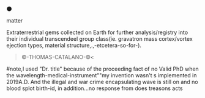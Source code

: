 🌑


matter




Extraterrestrial gems collected on Earth for further analysis/registry into their individual 
transcendeel group class(ie. gravatron mass cortex/vortex ejection types,
material structure,.,-etcetera-so-for-).


>©-THOMAS-CATALANO-©<

#note,I used "Dr. title" because of the proceeding fact of no Valid PhD when the wavelength-medical-instrument""my invention wasn't s implemented in 2019A.D. And the illegal and war crime encapsulating wave is still on and no blood splot birth-id, 
in addition...no response from does treasons acts 

